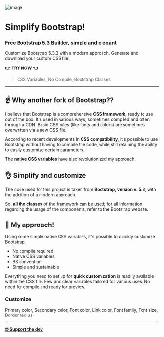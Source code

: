 ![image](https://simplify-bootstrap.github.io/img/share.jpg)

# Simplify Bootstrap!
### Free Bootstrap 5.3 Builder, simple and elegant

Customize Bootstrap 5.3.3 with a modern approach.
Generate and download your custom CSS file.

**[👉 TRY NOW 👈](https://simplify-bootstrap.github.io/)**

> CSS Variables, No Compile, Bootstrap Classes

---

## ☝️ Why another fork of Bootstrap??
I believe that Bootstrap is a comprehensive **CSS framework**, ready to use out of the box. 
It's used in various ways, sometimes compiled and often through a CDN. Basic CSS rules (like fonts and colors) are sometimes overwritten via a new CSS file.

According to recent developments in **CSS compatibility**, it's possible to use Bootstrap without having to compile the code, while still retaining the ability to easily customize certain parameters.

The **native CSS variables** have also revolutionized my approach.

## 👌 Simplify and customize
The code used for this project is taken from **Bootstrap, version v. 5.3**, with the addition of a modern approach.

So, **all the classes** of the framework can be used; for all information regarding the usage of the components, refer to the Bootstrap website.


## 🖖 My approach!
Using some simple native CSS variables, it's possible to quickly customize Bootstrap.

- No compile required
- Native CSS variables
- BS convention
- Simple and sustainable

Everything you need to set up for **quick customization** is readily available within the CSS file. Few and clear variables tailored for various uses. No need for compile and ready for preview.

### Customize
Primary color, Secondary color, Font color, Link color, Font family, Font size, Border radius

---

**[🤓 Support the dev](https://paypal.me/MarcoGargano/5)**
